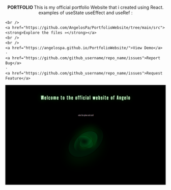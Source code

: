 <p  align="center">

  <p align="center">
  <strong> PORTFOLIO </strong>
This is my official portfolio Website that i created using React.
examples of useState useEffect and useRef :

    <br />
    <a href="https://github.com/AngelosPa/PortfolioWebsite/tree/main/src"><strong>Explore the files »</strong></a>
    <br />
    <br />
    <a href="https://angelospa.github.io/PortfolioWebsite/">View Demo</a>
    ·
    <a href="https://github.com/github_username/repo_name/issues">Report Bug</a>
    ·
    <a href="https://github.com/github_username/repo_name/issues">Request Feature</a>
  </p>
</p>

![check here](portfoliowebsite.png)
